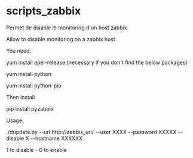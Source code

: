 # scripts_zabbix

Permet de disable le monitoring d'un host zabbix.

Allow to disable monitoring on a zabbix host

You need:

yum install epel-release (necessary if you don't find the below packages)

yum install python

yum install python-pip

Then install

pip install pyzabbix

Usage:

./dupdate.py --url http://zabbix_url/ --user XXXX --password XXXXX --disable X --hostname XXXXXX

1 to disable -
0 to enable
